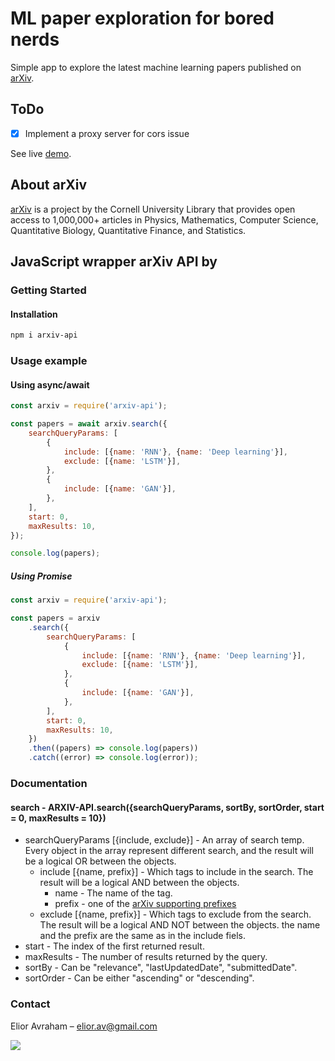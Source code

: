 # ML paper exploration for bored nerds

Simple app to explore the latest machine learning papers published on [arXiv](https://arxiv.org/).

## ToDo

- [x] Implement a proxy server for cors issue

See live [demo](https://rufenmatt.github.io/ml-arxiv-papers/).

## About arXiv

[arXiv](http://arxiv.org/) is a project by the Cornell University Library that provides open access to 1,000,000+ articles in Physics, Mathematics, Computer Science, Quantitative Biology, Quantitative Finance, and Statistics.

## JavaScript wrapper arXiv API by

### Getting Started
#### Installation

```sh
npm i arxiv-api
```

### Usage example

#### Using async/await
```js
const arxiv = require('arxiv-api');

const papers = await arxiv.search({
	searchQueryParams: [
		{
			include: [{name: 'RNN'}, {name: 'Deep learning'}],
			exclude: [{name: 'LSTM'}],
		},
		{
			include: [{name: 'GAN'}],
		},
	],
	start: 0,
	maxResults: 10,
});

console.log(papers);
```

##### Using Promise
```js
const arxiv = require('arxiv-api');

const papers = arxiv
	.search({
		searchQueryParams: [
			{
				include: [{name: 'RNN'}, {name: 'Deep learning'}],
				exclude: [{name: 'LSTM'}],
			},
			{
				include: [{name: 'GAN'}],
			},
		],
		start: 0,
		maxResults: 10,
	})
	.then((papers) => console.log(papers))
	.catch((error) => console.log(error));
```
### Documentation
#### search - ARXIV-API.search({searchQueryParams, sortBy, sortOrder, start = 0, maxResults = 10})
* searchQueryParams [{include, exclude}] - An array of search temp. Every object in the array represent different search, and the result will be a logical OR between the objects.
	* include [{name, prefix}] - Which tags to include in the search. The result will be a logical AND between the objects.
		* name - The name of the tag.
		* prefix - one of the [arXiv supporting prefixes](https://arxiv.org/help/api/user-manual#51-details-of-query-construction)
	* exclude [{name, prefix}] - Which tags to exclude from the search. The result will be a logical AND NOT between the objects. the name and the prefix are the same as in the include fiels.
* start - The index of the first returned result.
* maxResults - The number of results returned by the query.
* sortBy - Can be "relevance", "lastUpdatedDate", "submittedDate".
* sortOrder - Can be either "ascending" or "descending".

### Contact
Elior Avraham – elior.av@gmail.com

<a href="https://github.com/eliorav/arXiv-api/graphs/contributors">
  <img src="https://contributors-img.firebaseapp.com/image?repo=eliorav/arXiv-api" />
</a>
